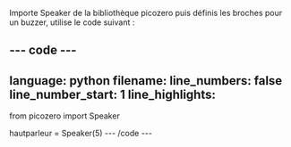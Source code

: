 Importe Speaker de la bibliothèque picozero puis définis les broches pour un buzzer, utilise le code suivant :

--- code ---
---
language: python
filename: 
line_numbers: false
line_number_start: 1
line_highlights: 
---
from picozero import Speaker

hautparleur = Speaker(5)
--- /code ---

